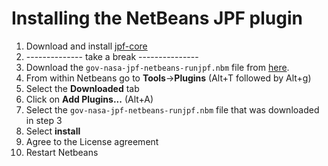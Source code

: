 # Installing the NetBeans JPF plugin #
 1. Download and install [jpf-core](Home)
 2. -------------- take a break ---------------
 3. Download the `gov-nasa-jpf-netbeans-runjpf.nbm` file from [here](https://github.com/javapathfinder/jpf-core/wiki/install/gov-nasa-jpf-netbeans-runjpf.nbm).
 4. From within Netbeans go to **Tools**->**Plugins** (Alt+T followed by Alt+g)
 5. Select the **Downloaded** tab
 6. Click on **Add Plugins...** (Alt+A)
 7. Select the `gov-nasa-jpf-netbeans-runjpf.nbm` file that was downloaded in step 3
 8. Select **install**
 9. Agree to the License agreement
 10. Restart Netbeans
 
